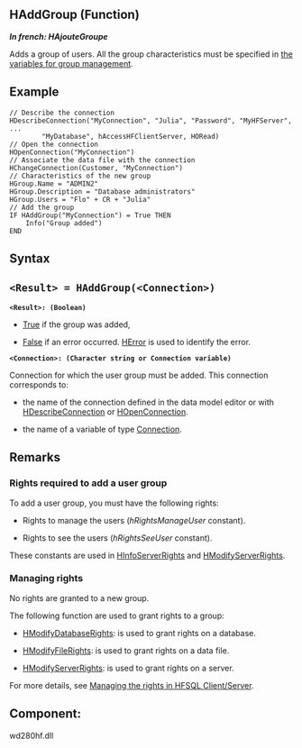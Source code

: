 


## HAddGroup (Function)

***In french: HAjouteGroupe***



<a name="XUse"></a>
<a name="Use"></a>
<a name="description"></a>
Adds a group of users. All the group characteristics must be specified in [the variables for group management](../WDLang4/3044315.md).


<a name="Example1"></a>
<a name="sample_code"></a>

## Example


```wl
// Describe the connection
HDescribeConnection("MyConnection", "Julia", "Password", "MyHFServer", ...
		"MyDatabase", hAccessHFClientServer, HORead)
// Open the connection
HOpenConnection("MyConnection")
// Associate the data file with the connection
HChangeConnection(Customer, "MyConnection")
// Characteristics of the new group
HGroup.Name = "ADMIN2"
HGroup.Description = "Database administrators"
HGroup.Users = "Flo" + CR + "Julia"
// Add the group
IF HAddGroup("MyConnection") = True THEN
	Info("Group added")
END
```

<a name="XSYNTAX"></a>
<a name="SYNTAX1"></a>

## Syntax

`<Result> = HAddGroup(<Connection>)`
---

**`<Result>: (Boolean)`**



- <u><u><u><u>True</u></u></u></u> if the group was added, 

- <u><u><u><u>False</u></u></u></u> if an error occurred. [HError](../WDLang4/3044088.md) is used to identify the error.




**`<Connection>: (Character string or Connection variable)`**

Connection for which the user group must be added. This connection corresponds to:

- the name of the connection defined in the data model editor or with [HDescribeConnection](../WDLang4/3044205.md) or [HOpenConnection](../WDLang4/3044107.md).

- the name of a variable of type [Connection](../WDLang4/1514073.md).






<a name="NOTE0"></a>
<a name="NOTE0_1"></a>

## Remarks


### Rights required to add a user group
<a name="rights_required_add_user_group_ELTPARAGRAPHE000109"></a>

To add a user group, you must have the following rights:

- Rights to manage the users (*hRightsManageUser* constant).

- Rights to see the users (*hRightsSeeUser* constant).




These constants are used in [HInfoServerRights](../WDLang4/3044322.md) and [HModifyServerRights](../WDLang4/3044328.md).
<a name="NOTE0_2"></a>


### Managing rights
<a name="managing_rights_ELTPARAGRAPHE000129"></a>

No rights are granted to a new group.

The following function are used to grant rights to a group:

- [HModifyDatabaseRights](../WDLang4/3044326.md): is used to grant rights on a database.

- [HModifyFileRights](../WDLang4/3044327.md): is used to grant rights on a data file.

- [HModifyServerRights](../WDLang4/3044328.md): is used to grant rights on a server.


For more details, see [Managing the rights in HFSQL Client/Server](../WDLang4/3044333.md).

<a name="XComponent"></a>

## Component:
wd280hf.dll

